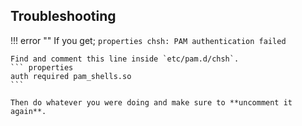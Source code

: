 ## Troubleshooting
!!! error ""
    If you get;
    ``` properties
    chsh: PAM authentication failed
    ```

    Find and comment this line inside `etc/pam.d/chsh`.
    ``` properties
    auth required pam_shells.so
    ```

    Then do whatever you were doing and make sure to **uncomment it again**.



[^1]: https://ubuntuforums.org/showthread.php?t=1702833
